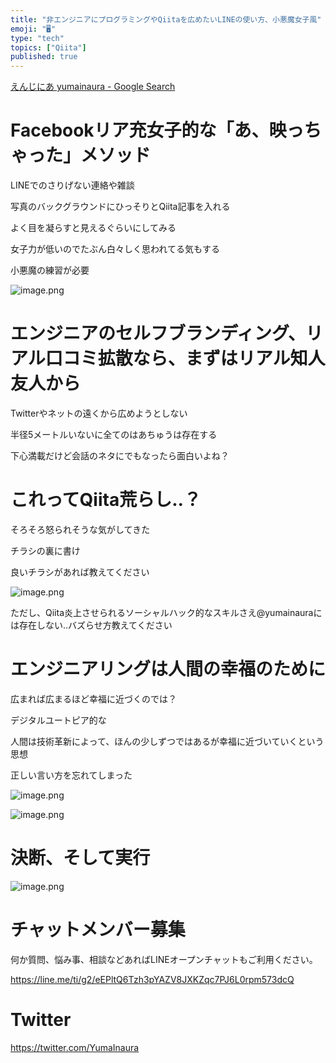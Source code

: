 ```yaml
---
title: "非エンジニアにプログラミングやQiitaを広めたいLINEの使い方、小悪魔女子風"
emoji: "🖥"
type: "tech"
topics: ["Qiita"]
published: true
---
```


[えんじにあ yumainaura - Google Search](https://www.google.co.jp/search?q=%E3%81%88%E3%82%93%E3%81%98%E3%81%AB%E3%81%82+yumainaura&oq=%E3%81%88%E3%82%93%E3%81%98%E3%81%AB%E3%81%82+yumainaura&aqs=chrome..69i57.4578j0j7&sourceid=chrome&ie=UTF-8)

# Facebookリア充女子的な「あ、映っちゃった」メソッド

LINEでのさりげない連絡や雑談

写真のバックグラウンドにひっそりとQiita記事を入れる

よく目を凝らすと見えるぐらいにしてみる

女子力が低いのでたぶん白々しく思われてる気もする

小悪魔の練習が必要

![image.png](https://qiita-image-store.s3.amazonaws.com/0/89618/1cb83e7c-b6fa-e811-5697-f286b3206f34.png)

# エンジニアのセルフブランディング、リアル口コミ拡散なら、まずはリアル知人友人から

Twitterやネットの遠くから広めようとしない

半径5メートルいないに全てのはあちゅうは存在する

下心満載だけど会話のネタにでもなったら面白いよね？


# これってQiita荒らし‥？

そろそろ怒られそうな気がしてきた

チラシの裏に書け

良いチラシがあれば教えてください

![image.png](https://qiita-image-store.s3.amazonaws.com/0/89618/70a8b29b-b73e-781c-e669-9f764af7a6f2.png)

ただし、Qiita炎上させられるソーシャルハック的なスキルさえ@yumainauraには存在しない‥バズらせ方教えてください


# エンジニアリングは人間の幸福のために

広まれば広まるほど幸福に近づくのでは？

デジタルユートピア的な

人間は技術革新によって、ほんの少しずつではあるが幸福に近づいていくという思想

正しい言い方を忘れてしまった

![image.png](https://qiita-image-store.s3.amazonaws.com/0/89618/ae4af3d4-d946-69ba-1147-b55f30161c52.png)

![image.png](https://qiita-image-store.s3.amazonaws.com/0/89618/714454c6-ec8a-8ff1-887b-524b797b6f24.png)


# 決断、そして実行

![image.png](https://qiita-image-store.s3.amazonaws.com/0/89618/74a3a6b1-17e2-4df4-ade0-609507060506.png)








<!-- Update From Qiita API -->

# チャットメンバー募集


何か質問、悩み事、相談などあればLINEオープンチャットもご利用ください。

https://line.me/ti/g2/eEPltQ6Tzh3pYAZV8JXKZqc7PJ6L0rpm573dcQ





# Twitter


https://twitter.com/YumaInaura


<!-- Update From Qiita API -->


